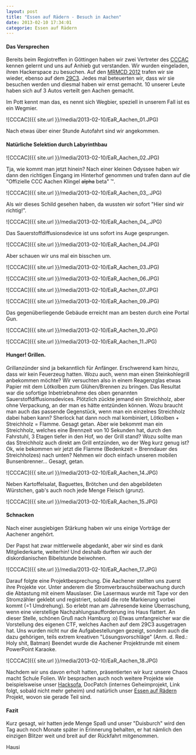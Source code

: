 ```yaml
---
layout: post
title: "Essen auf Rädern - Besuch in Aachen"
date: 2013-02-10 17:34:01
categorie: Essen auf Rädern
---
```

#### Das Versprechen
Bereits beim Regiotreffen in Göttingen haben wir zwei Vertreter des
[CCCAC](https://aachen.ccc.de) kennen gelernt und uns auf Anhieb gut
verstanden. Wir wurden eingeladen, ihren Hackerspace zu besuchen. Auf
den
[MRMCD 2012](http://mrmcd.net/wiki/)  trafen wir sie wieder, ebenso
auf dem [29C3](http://events.ccc.de/congress/2012/wiki/Main_Page).
Jedes mal beteuerten wir, dass wir sie besuchen werden und diesmal
haben wir ernst gemacht. 10 unserer Leute haben sich auf 3 Autos
verteilt gen Aachen gemacht.

Im Pott kennt man das, es nennt sich Wegbier, speziell in unserem Fall
ist es ein Wegmier.

![CCCAC]({{ site.url }}/media/2013-02-10/EaR_Aachen_01.JPG)

Nach etwas über einer Stunde Autofahrt sind wir angekommen.

#### Natürliche Selektion durch Labyrinthbau

![CCCAC]({{ site.url }}/media/2013-02-10/EaR_Aachen_02.JPG)

Tja, wie kommt man jetzt hinein?
Nach einer kleinen Odyssee haben wir dann den richtigen Eingang im Hinterhof genommen und trafen dann auf die  "Offizielle CCC Aachen Klingel <strike>alpha</strike> beta" ™.

![CCCAC]({{ site.url }}/media/2013-02-10/EaR_Aachen_03_.JPG)

Als wir dieses Schild gesehen haben, da wussten wir sofort  "Hier sind wir richtig!".

![CCCAC]({{ site.url }}/media/2013-02-10/EaR_Aachen_04_.JPG)

Das Sauerstoffdiffusionsdevice ist uns sofort ins Auge gesprungen.

![CCCAC]({{ site.url }}/media/2013-02-10/EaR_Aachen_04.JPG)

Aber schauen wir uns mal ein bisschen um.

![CCCAC]({{ site.url }}/media/2013-02-10/EaR_Aachen_03.JPG)

![CCCAC]({{ site.url }}/media/2013-02-10/EaR_Aachen_06.JPG)

![CCCAC]({{ site.url }}/media/2013-02-10/EaR_Aachen_07.JPG)

![CCCAC]({{ site.url }}/media/2013-02-10/EaR_Aachen_09.JPG)

Das gegenüberliegende Gebäude erreicht man am besten durch eine Portal Gun.

![CCCAC]({{ site.url }}/media/2013-02-10/EaR_Aachen_10.JPG)

![CCCAC]({{ site.url }}/media/2013-02-10/EaR_Aachen_11.JPG)

#### Hunger! Grillen.
Grillanzünder sind ja bekanntlich für Anfänger. Erschwerend kam hinzu, dass wir kein Feuerzeug hatten. Wozu auch, wenn man einen Steinkohlegrill anbekommen möchte?
Wir versuchten also in einem Reagenzglas etwas Papier mit dem Lötkolben zum Glühen/Brennen zu bringen. Das Resultat war die sofortige Inbetriebnahme des oben genannten Sauerstoffdiffusionsdevices.
Plötzlich zückte jemand ein Streichholz, aber ohne Verpackung, an der man es hätte entzünden können. Wozu braucht man auch das passende Gegenstück, wenn man ein einzelnes Streichholz dabei haben kann?
Sherlock hat dann noch mal kombiniert, Lötkolben + Streichholz = Flamme. Gesagt getan. Aber wie bekommt man ein Streichholz, welches eine Brennzeit von 10 Sekunden hat, durch den Fahrstuhl, 3 Etagen tiefer in den Hof, wo der Grill stand? Wozu sollte man das Streichholz auch direkt am Grill entzünden, wo der Weg kurz genug ist? Ok, wie bekommen wir jetzt die Flamme (Bedenkzeit = Brenndauer des Streichholzes) nach unten?
Nehmen wir doch einfach unseren mobilen Bunsenbrenner...
Gesagt, getan.

![CCCAC]({{ site.url }}/media/2013-02-10/EaR_Aachen_14.JPG)

Neben Kartoffelsalat, Baguettes, Brötchen und den abgebildeten Würstchen, gab's auch noch jede Menge Fleisch (*grunz*).

![CCCAC]({{ site.url }}/media/2013-02-10/EaR_Aachen_15.JPG)
#### Schnacken

Nach einer ausgiebigen Stärkung haben wir uns einige Vorträge der Aachener angehört. 

Der Papst hat zwar mittlerweile abgedankt, aber wir sind es dank Mitgliederkarte, weiterhin! Und deshalb durften wir auch der diskordianischen Bibelstunde beiwohnen.

![CCCAC]({{ site.url }}/media/2013-02-10/EaR_Aachen_17.JPG)

Darauf folgte eine Projektbesprechung. Die Aachener stellten uns zuerst ihre Projekte vor. Unter anderem die Stromverbrauchsüberwachung durch die Abtastung mit einem Mauslaser. Die Lasermaus wurde mit Tape vor den Stromzähler geklebt und registriert, sobald die rote Markierung vorbei kommt (=1 Umdrehung). So erlebt man am Jahresende keine Überraschung, wenn eine vierstellige Nachzahlungsaufforderung ins Haus flattert. An dieser Stelle, schönen Gruß nach Hamburg :o)
Etwas umfangreicher war die Vorstellung des eigenen CTF, welches Aachen auf dem 29C3 ausgetragen hat. Uns wurden nicht nur die Aufgabestellungen gezeigt, sondern auch die dazu gehörigen, teils extrem kreativen "Lösungsvorschläge" (Anm. d. Red.: Holy shit, Batman)
Beendet wurde die Aachener Projektrunde mit einem PowerPoint Karaoke. 

![CCCAC]({{ site.url }}/media/2013-02-10/EaR_Aachen_18.JPG)

Nachdem wir uns davon erholt hatten, präsentierten wir kurz unsere Chaos macht Schule Folien. Wir besprachen auch noch weitere Projekte wie beispielsweise unser [Hacksofa](https://wiki.die-foobar.de/wiki/Hackersofa), DocPatch (internes Geheimprojekt, Link folgt, sobald nicht mehr geheim) und natürlich unser [Essen auf Rädern](https://wiki.die-foobar.de/wiki/Essen_auf_R%C3%A4dern) Projekt, wovon sie gerade Teil sind.


#### Fazit

Kurz gesagt, wir hatten jede Menge Spaß und unser "Duisburch" wird den Tag auch noch Monate später in Erinnerung behalten, er hat nämlich den einzigen Blitzer weit und breit auf der Rückfahrt mitgenommen.

Hausi